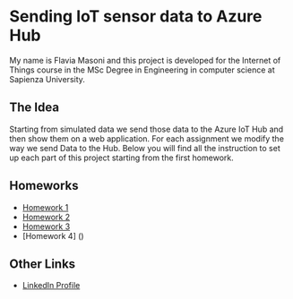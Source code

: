 # Sending IoT sensor data to Azure Hub 
My name is Flavia Masoni and this project is developed for the Internet of Things course in the MSc Degree in Engineering in computer science at Sapienza University. 
## The Idea 
Starting from simulated data we send those data to the Azure IoT Hub and then show them on a web application. 
For each assignment we modify the way we send Data to the Hub.
Below you will find all the instruction to set up each part of this project starting from the first homework.
## Homeworks
- [Homework 1](https://github.com/flaviamas/iot-sensor-flavia/tree/master/Assignment1%20/)
- [Homework 2](https://github.com/flaviamas/iot-sensor-flavia/tree/master/Assignment2)
- [Homework 3](https://github.com/flaviamas/iot-sensor-flavia/tree/master/Assignment3)
- [Homework 4] ()
## Other Links 
- [LinkedIn Profile](https://www.linkedin.com/in/flavia-masoni/)